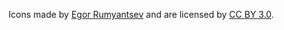 Icons made by [Egor Rumyantsev](http://www.flaticon.com/authors/egor-rumyantsev) and are licensed by [CC BY 3.0](http://creativecommons.org/licenses/by/3.0/).
